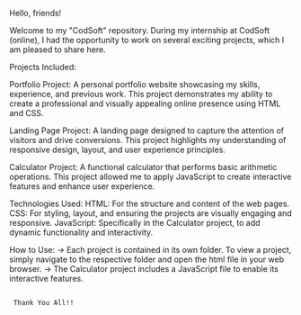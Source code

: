 Hello, friends!

Welcome to my "CodSoft" repository. During my internship at CodSoft (online), I had the opportunity to work on several exciting projects, which I am pleased to share here.

Projects Included:

Portfolio Project: A personal portfolio website showcasing my skills, experience, and previous work. This project demonstrates my ability to create a professional and visually appealing online presence using HTML and CSS.

Landing Page Project: A landing page designed to capture the attention of visitors and drive conversions. This project highlights my understanding of responsive design, layout, and user experience principles.

Calculator Project: A functional calculator that performs basic arithmetic operations. This project allowed me to apply JavaScript to create interactive features and enhance user experience.

Technologies Used: HTML: For the structure and content of the web pages. CSS: For styling, layout, and ensuring the projects are visually engaging and responsive. JavaScript: Specifically in the Calculator project, to add dynamic functionality and interactivity.

How to Use: -> Each project is contained in its own folder. To view a project, simply navigate to the respective folder and open the html file in your web browser. -> The Calculator project includes a JavaScript file to enable its interactive features.

                                                                                Thank You All!!
